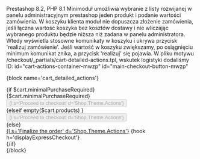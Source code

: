 Prestashop 8.2, PHP 8.1
Minimoduł umożliwia wybranie z listy rozwijanej w panelu administracyjnym prestashop jeden produkt i podanie wartości zamówienia. W koszyku klienta moduł nie dopuszcza złożenie zamówienia, jeśli łączna wartość koszyka bez kosztów dostawy i nie wliczając wybranego produktu będzie niższa niż zadana w panelu administratora. 
Wtedy wyświetla stosowne komunikaty w koszyku i ukrywa przycisk 'realizuj zamówienie'. Jeśli wartość w koszyku zwiększamy, po osiągnięciu minimum komunikat znika, a przycisk 'realizuj' się pojawia. 
W pliku motywu /checkout/_partials/cart-detailed-actions.tpl, wskutek logistyki dodaliśmy ID:
id="cart-actions-container-mwzp"
id="main-checkout-button-mwzp"

{block name='cart_detailed_actions'}
  <div id="cart-actions-container-mwzp" class="checkout cart-detailed-actions js-cart-detailed-actions card-block">
    {if $cart.minimalPurchaseRequired}
      <div class="alert alert-warning" role="alert">
        {$cart.minimalPurchaseRequired}
      </div>
      <div class="text-center">
        <button type="button" class="btn btn-primary disabled" disabled>{l s='Proceed to checkout' d='Shop.Theme.Actions'}</button>
      </div>
    {elseif empty($cart.products) }
      <div class="text-center">
        <button type="button" class="btn btn-primary disabled" disabled>{l s='Proceed to checkout' d='Shop.Theme.Actions'}</button>
      </div>
    {else}
      <div class="text-center">
        <a id="main-checkout-button-mwzp" href="{$urls.pages.order}" class="btn btn-primary">{l s='Finalize the order' d='Shop.Theme.Actions'}</a>
        {hook h='displayExpressCheckout'}
      </div>
    {/if}
  </div>
{/block}
 
